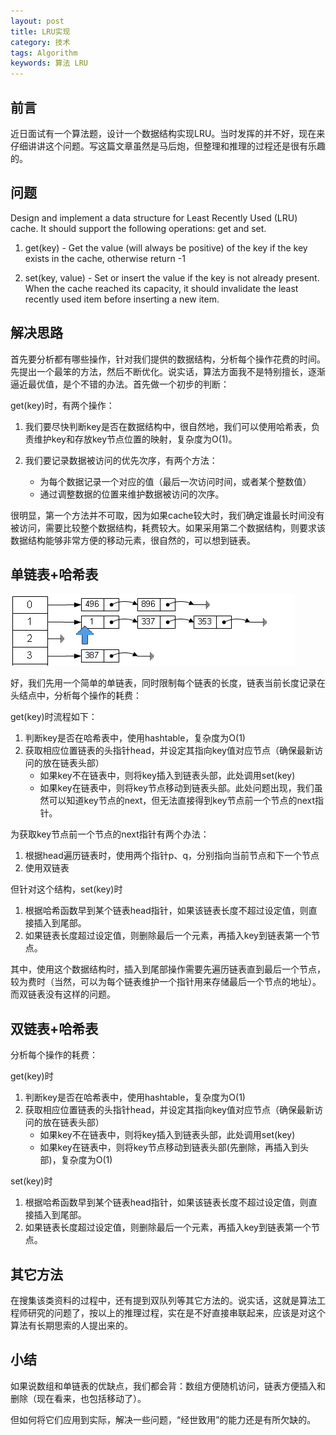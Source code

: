 ```yaml
---
layout: post
title: LRU实现
category: 技术
tags: Algorithm
keywords: 算法 LRU
---
```



## 前言 ##

近日面试有一个算法题，设计一个数据结构实现LRU。当时发挥的并不好，现在来仔细讲讲这个问题。写这篇文章虽然是马后炮，但整理和推理的过程还是很有乐趣的。

## 问题 ##

Design and implement a data structure for Least Recently Used (LRU) cache. It should support the following operations: get and set.

1. get(key) - Get the value (will always be positive) of the key if the key exists in the cache, otherwise return -1

2. set(key, value) - Set or insert the value if the key is not already present. When the cache reached its capacity, it should invalidate the least recently used item before inserting a new item.

## 解决思路 ##

首先要分析都有哪些操作，针对我们提供的数据结构，分析每个操作花费的时间。先提出一个最笨的方法，然后不断优化。说实话，算法方面我不是特别擅长，逐渐逼近最优值，是个不错的办法。首先做一个初步的判断：

get(key)时，有两个操作：

1. 我们要尽快判断key是否在数据结构中，很自然地，我们可以使用哈希表，负责维护key和存放key节点位置的映射，复杂度为O(1)。
 
2. 我们要记录数据被访问的优先次序，有两个方法：
    - 为每个数据记录一个对应的值（最后一次访问时间，或者某个整数值）
    - 通过调整数据的位置来维护数据被访问的次序。
 
 很明显，第一个方法并不可取，因为如果cache较大时，我们确定谁最长时间没有被访问，需要比较整个数据结构，耗费较大。如果采用第二个数据结构，则要求该数据结构能够非常方便的移动元素，很自然的，可以想到链表。 
    

## 单链表+哈希表 ##

![Alt text](/public/upload/algorithm/hashtable.png)

好，我们先用一个简单的单链表，同时限制每个链表的长度，链表当前长度记录在头结点中，分析每个操作的耗费：

get(key)时流程如下：

1. 判断key是否在哈希表中，使用hashtable，复杂度为O(1)
2. 获取相应位置链表的头指针head，并设定其指向key值对应节点（确保最新访问的放在链表头部）
    - 如果key不在链表中，则将key插入到链表头部，此处调用set(key)
    - 如果key在链表中，则将key节点移动到链表头部。此处问题出现，我们虽然可以知道key节点的next，但无法直接得到key节点前一个节点的next指针。

为获取key节点前一个节点的next指针有两个办法：

1. 根据head遍历链表时，使用两个指针p、q，分别指向当前节点和下一个节点
2. 使用双链表

但针对这个结构，set(key)时

1. 根据哈希函数早到某个链表head指针，如果该链表长度不超过设定值，则直接插入到尾部。
2. 如果链表长度超过设定值，则删除最后一个元素，再插入key到链表第一个节点。

其中，使用这个数据结构时，插入到尾部操作需要先遍历链表直到最后一个节点，较为费时（当然，可以为每个链表维护一个指针用来存储最后一个节点的地址）。而双链表没有这样的问题。

## 双链表+哈希表 ##

分析每个操作的耗费：

get(key)时

1. 判断key是否在哈希表中，使用hashtable，复杂度为O(1)
2. 获取相应位置链表的头指针head，并设定其指向key值对应节点（确保最新访问的放在链表头部）
    - 如果key不在链表中，则将key插入到链表头部，此处调用set(key)
    - 如果key在链表中，则将key节点移动到链表头部(先删除，再插入到头部)，复杂度为O(1)

set(key)时

1. 根据哈希函数早到某个链表head指针，如果该链表长度不超过设定值，则直接插入到尾部。
2. 如果链表长度超过设定值，则删除最后一个元素，再插入key到链表第一个节点。

## 其它方法 ##

在搜集该类资料的过程中，还有提到双队列等其它方法的。说实话，这就是算法工程师研究的问题了，按以上的推理过程，实在是不好直接串联起来，应该是对这个算法有长期思索的人提出来的。

## 小结 ##
如果说数组和单链表的优缺点，我们都会背：数组方便随机访问，链表方便插入和删除（现在看来，也包括移动了）。

但如何将它们应用到实际，解决一些问题，“经世致用”的能力还是有所欠缺的。